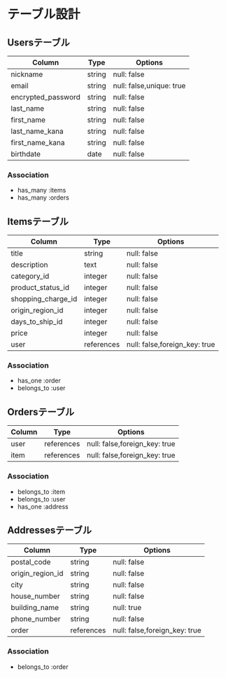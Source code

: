 # テーブル設計

## Usersテーブル
|Column             |Type  |Options                 |
|-------------------|------|------------------------|
|nickname           |string|null: false             |
|email              |string|null: false,unique: true|
|encrypted_password|string|null: false             |
|last_name          |string|null: false             |
|first_name         |string|null: false             |
|last_name_kana     |string|null: false             |
|first_name_kana    |string|null: false             |
|birthdate          |date  |null: false             |

### Association
- has_many :items
- has_many :orders

## Itemsテーブル
|Column            |Type      |Options                      |
|------------------|----------|-----------------------------|
|title             |string    |null: false                  | 商品名カラム
|description       |text      |null: false                  | 商品の説明カラム
|category_id       |integer   |null: false                  | カテゴリーカラム
|product_status_id |integer   |null: false                  | 商品の状態カラム
|shopping_charge_id|integer   |null: false                  | 配送料の負担カラム
|origin_region_id  |integer   |null: false                  | 発送元の地域カラム
|days_to_ship_id   |integer   |null: false                  | 発送までの日数カラム
|price             |integer   |null: false                  | 価格カラム
|user              |references|null: false,foreign_key: true| ユーザーカラム

### Association
- has_one :order
- belongs_to :user

## Ordersテーブル
|Column            |Type     |Options                      |
|------------------|---------|-----------------------------|
|user              |references|null: false,foreign_key: true|
|item              |references|null: false,foreign_key: true|

### Association
- belongs_to :item
- belongs_to :user
- has_one :address

## Addressesテーブル
|Column            |Type      |Options                        |
|------------------|----------|-------------------------------|
|postal_code       |string    |null: false                    |
|origin_region_id  |string    |null: false                    |
|city              |string    |null: false                    |
|house_number      |string    |null: false                    |
|building_name     |string    |null: true                     |
|phone_number      |string    |null: false                    |
|order             |references|null: false,foreign_key: true|

### Association
- belongs_to :order